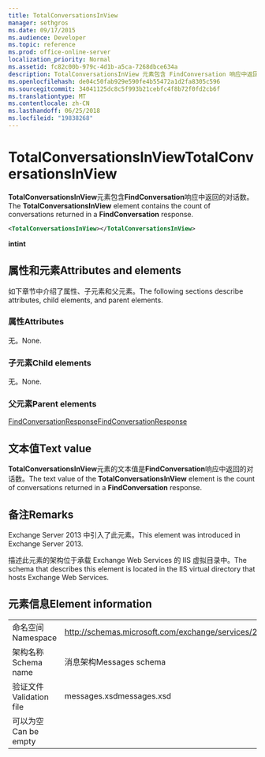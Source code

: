 ```yaml
---
title: TotalConversationsInView
manager: sethgros
ms.date: 09/17/2015
ms.audience: Developer
ms.topic: reference
ms.prod: office-online-server
localization_priority: Normal
ms.assetid: fc82c00b-979c-4d1b-a5ca-7268dbce634a
description: TotalConversationsInView 元素包含 FindConversation 响应中返回的对话数。
ms.openlocfilehash: de04c50fab929e590fe4b55472a1d2fa8305c596
ms.sourcegitcommit: 34041125dc8c5f993b21cebfc4f8b72f0fd2cb6f
ms.translationtype: MT
ms.contentlocale: zh-CN
ms.lasthandoff: 06/25/2018
ms.locfileid: "19838268"
---
```

# <a name="totalconversationsinview"></a><span data-ttu-id="5d0fa-103">TotalConversationsInView</span><span class="sxs-lookup"><span data-stu-id="5d0fa-103">TotalConversationsInView</span></span>

<span data-ttu-id="5d0fa-104">**TotalConversationsInView**元素包含**FindConversation**响应中返回的对话数。</span><span class="sxs-lookup"><span data-stu-id="5d0fa-104">The **TotalConversationsInView** element contains the count of conversations returned in a **FindConversation** response.</span></span> 
  
```XML
<TotalConversationsInView></TotalConversationsInView>
```

 <span data-ttu-id="5d0fa-105">**int**</span><span class="sxs-lookup"><span data-stu-id="5d0fa-105">**int**</span></span>
## <a name="attributes-and-elements"></a><span data-ttu-id="5d0fa-106">属性和元素</span><span class="sxs-lookup"><span data-stu-id="5d0fa-106">Attributes and elements</span></span>

<span data-ttu-id="5d0fa-107">如下章节中介绍了属性、子元素和父元素。</span><span class="sxs-lookup"><span data-stu-id="5d0fa-107">The following sections describe attributes, child elements, and parent elements.</span></span>
  
### <a name="attributes"></a><span data-ttu-id="5d0fa-108">属性</span><span class="sxs-lookup"><span data-stu-id="5d0fa-108">Attributes</span></span>

<span data-ttu-id="5d0fa-109">无。</span><span class="sxs-lookup"><span data-stu-id="5d0fa-109">None.</span></span>
  
### <a name="child-elements"></a><span data-ttu-id="5d0fa-110">子元素</span><span class="sxs-lookup"><span data-stu-id="5d0fa-110">Child elements</span></span>

<span data-ttu-id="5d0fa-111">无。</span><span class="sxs-lookup"><span data-stu-id="5d0fa-111">None.</span></span>
  
### <a name="parent-elements"></a><span data-ttu-id="5d0fa-112">父元素</span><span class="sxs-lookup"><span data-stu-id="5d0fa-112">Parent elements</span></span>

[<span data-ttu-id="5d0fa-113">FindConversationResponse</span><span class="sxs-lookup"><span data-stu-id="5d0fa-113">FindConversationResponse</span></span>](findconversationresponse.md)
  
## <a name="text-value"></a><span data-ttu-id="5d0fa-114">文本值</span><span class="sxs-lookup"><span data-stu-id="5d0fa-114">Text value</span></span>

<span data-ttu-id="5d0fa-115">**TotalConversationsInView**元素的文本值是**FindConversation**响应中返回的对话数。</span><span class="sxs-lookup"><span data-stu-id="5d0fa-115">The text value of the **TotalConversationsInView** element is the count of conversations returned in a **FindConversation** response.</span></span> 
  
## <a name="remarks"></a><span data-ttu-id="5d0fa-116">备注</span><span class="sxs-lookup"><span data-stu-id="5d0fa-116">Remarks</span></span>

<span data-ttu-id="5d0fa-117">Exchange Server 2013 中引入了此元素。</span><span class="sxs-lookup"><span data-stu-id="5d0fa-117">This element was introduced in Exchange Server 2013.</span></span>
  
<span data-ttu-id="5d0fa-118">描述此元素的架构位于承载 Exchange Web Services 的 IIS 虚拟目录中。</span><span class="sxs-lookup"><span data-stu-id="5d0fa-118">The schema that describes this element is located in the IIS virtual directory that hosts Exchange Web Services.</span></span>
  
## <a name="element-information"></a><span data-ttu-id="5d0fa-119">元素信息</span><span class="sxs-lookup"><span data-stu-id="5d0fa-119">Element information</span></span>

|||
|:-----|:-----|
|<span data-ttu-id="5d0fa-120">命名空间</span><span class="sxs-lookup"><span data-stu-id="5d0fa-120">Namespace</span></span>  <br/> |http://schemas.microsoft.com/exchange/services/2006/messages  <br/> |
|<span data-ttu-id="5d0fa-121">架构名称</span><span class="sxs-lookup"><span data-stu-id="5d0fa-121">Schema name</span></span>  <br/> |<span data-ttu-id="5d0fa-122">消息架构</span><span class="sxs-lookup"><span data-stu-id="5d0fa-122">Messages schema</span></span>  <br/> |
|<span data-ttu-id="5d0fa-123">验证文件</span><span class="sxs-lookup"><span data-stu-id="5d0fa-123">Validation file</span></span>  <br/> |<span data-ttu-id="5d0fa-124">messages.xsd</span><span class="sxs-lookup"><span data-stu-id="5d0fa-124">messages.xsd</span></span>  <br/> |
|<span data-ttu-id="5d0fa-125">可以为空</span><span class="sxs-lookup"><span data-stu-id="5d0fa-125">Can be empty</span></span>  <br/> ||
   

